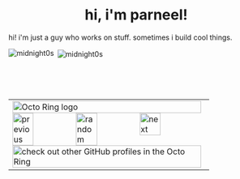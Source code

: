<h1 align="center">hi, i'm parneel!</h1>

hi! i'm just a guy who works on stuff. sometimes i build cool things.

<p><img align="left" src="https://github-readme-stats.vercel.app/api/top-langs?username=pbhak&show_icons=true&title_color=fff&icon_color=79ff97&text_color=9f9f9f&bg_color=151515&locale=en" alt="midnight0s" /></p>

<p>&nbsp;<img align="center" src="https://github-readme-stats.vercel.app/api?username=pbhak&show_icons=true&title_color=fff&icon_color=79ff97&text_color=9f9f9f&bg_color=151515&locale=en&rank_icon=github" alt="midnight0s" /></p>


<br><br><br>

<table><tbody><tr><td><a href="https://octo-ring.com/"><img src="https://octo-ring.com/static/img/widget/top.png" width="99%" alt="Octo Ring logo" align="top"></a><br><a href="https://octo-ring.com/p/pbhak/prev"><img src="https://octo-ring.com/static/img/widget/prev.png" width="33%" alt="previous" align="top" title="previous profile"></a><a href="https://octo-ring.com/p/pbhak/random"><img src="https://octo-ring.com/static/img/widget/random.png" width="33%" alt="random" align="top" title="random profile"></a><a href="https://octo-ring.com/p/pbhak/next"><img src="https://octo-ring.com/static/img/widget/next.png" width="33%" alt="next" align="top" title="next profile"></a><br><a href="https://octo-ring.com/"><img src="https://octo-ring.com/static/img/widget/bottom.png" width="99%" alt="check out other GitHub profiles in the Octo Ring" align="top"></a></td></tr></tbody></table>

